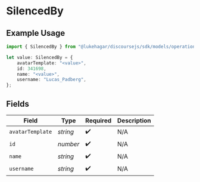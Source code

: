 # SilencedBy

## Example Usage

```typescript
import { SilencedBy } from "@lukehagar/discoursejs/sdk/models/operations";

let value: SilencedBy = {
    avatarTemplate: "<value>",
    id: 341698,
    name: "<value>",
    username: "Lucas_Padberg",
};
```

## Fields

| Field              | Type               | Required           | Description        |
| ------------------ | ------------------ | ------------------ | ------------------ |
| `avatarTemplate`   | *string*           | :heavy_check_mark: | N/A                |
| `id`               | *number*           | :heavy_check_mark: | N/A                |
| `name`             | *string*           | :heavy_check_mark: | N/A                |
| `username`         | *string*           | :heavy_check_mark: | N/A                |
